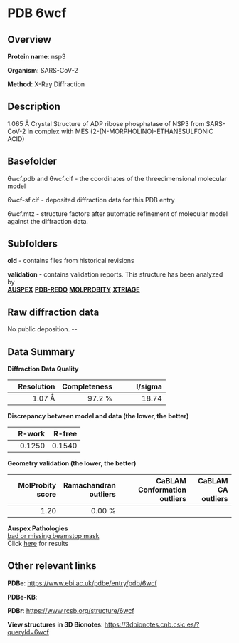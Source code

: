 # PDB 6wcf

## Overview

**Protein name**: nsp3

**Organism**: SARS-CoV-2

**Method**: X-Ray Diffraction

## Description

1.065 Å Crystal Structure of ADP ribose phosphatase of NSP3 from SARS-CoV-2 in complex with MES (2-(N-MORPHOLINO)-ETHANESULFONIC ACID) 

## Basefolder

6wcf.pdb and 6wcf.cif - the coordinates of the threedimensional molecular model

6wcf-sf.cif - deposited diffraction data for this PDB entry

6wcf.mtz - structure factors after automatic refinement of molecular model against the diffraction data.

## Subfolders



**old** - contains files from historical revisions

**validation** - contains validation reports. This structure has been analyzed by <br>[**AUSPEX**](https://github.com/thorn-lab/coronavirus_structural_task_force/tree/master/pdb/nsp3/SARS-CoV-2/6wcf/validation/auspex) [**PDB-REDO**](https://github.com/thorn-lab/coronavirus_structural_task_force/tree/master/pdb/nsp3/SARS-CoV-2/6wcf/validation/pdb-redo) [**MOLPROBITY**](https://github.com/thorn-lab/coronavirus_structural_task_force/tree/master/pdb/nsp3/SARS-CoV-2/6wcf/validation/molprobity) [**XTRIAGE**](https://github.com/thorn-lab/coronavirus_structural_task_force/blob/master/pdb/nsp3/SARS-CoV-2/6wcf/validation/Xtriage_output.log)   



## Raw diffraction data

No public deposition. --<br> 

## Data Summary
**Diffraction Data Quality**

|   | Resolution | Completeness| I/sigma |
|---|-------------:|----------------:|--------------:|
|   |1.07 Å|97.2  %|<img width=50/>18.74|

**Discrepancy between model and data (the lower, the better)**

|   | **R-work**| **R-free**   
|---|-------------:|----------------:|           
||  0.1250|  0.1540|

**Geometry validation (the lower, the better)**

|   |**MolProbity<br>score**| **Ramachandran<br>outliers** | **CaBLAM<br>Conformation outliers** | **CaBLAM<br>CA outliers** |
|---|-------------:|----------------:|----------------:|----------------:|
||  1.20|  0.00 %|||

**Auspex Pathologies**<br> [bad or missing beamstop mask](https://www.auspex.de/pathol/#2)<br>Click [here](https://github.com/thorn-lab/coronavirus_structural_task_force/blob/master/pdb/nsp3/SARS-CoV-2/6wcf/validation/auspex/6wcf_auspex_comments.txt)  for results

 



## Other relevant links 
**PDBe**:  https://www.ebi.ac.uk/pdbe/entry/pdb/6wcf

**PDBe-KB**:  
 
**PDBr**: https://www.rcsb.org/structure/6wcf 

**View structures in 3D Bionotes**: https://3dbionotes.cnb.csic.es/?queryId=6wcf

